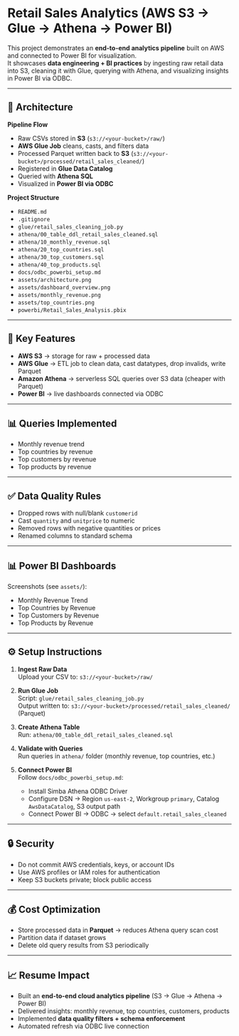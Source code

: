 # Retail Sales Analytics (AWS S3 → Glue → Athena → Power BI)

This project demonstrates an **end-to-end analytics pipeline** built on AWS and connected to Power BI for visualization.  
It showcases **data engineering + BI practices** by ingesting raw retail data into S3, cleaning it with Glue, querying with Athena, and visualizing insights in Power BI via ODBC.

---

## 🚀 Architecture

**Pipeline Flow**
- Raw CSVs stored in **S3** (`s3://<your-bucket>/raw/`)
- **AWS Glue Job** cleans, casts, and filters data
- Processed Parquet written back to **S3** (`s3://<your-bucket>/processed/retail_sales_cleaned/`)
- Registered in **Glue Data Catalog**
- Queried with **Athena SQL**
- Visualized in **Power BI via ODBC**

**Project Structure**
- `README.md`  
- `.gitignore`  
- `glue/retail_sales_cleaning_job.py`  
- `athena/00_table_ddl_retail_sales_cleaned.sql`  
- `athena/10_monthly_revenue.sql`  
- `athena/20_top_countries.sql`  
- `athena/30_top_customers.sql`  
- `athena/40_top_products.sql`  
- `docs/odbc_powerbi_setup.md`  
- `assets/architecture.png`  
- `assets/dashboard_overview.png`  
- `assets/monthly_revenue.png`  
- `assets/top_countries.png`  
- `powerbi/Retail_Sales_Analysis.pbix`  

---

## 🔑 Key Features

- **AWS S3** → storage for raw + processed data  
- **AWS Glue** → ETL job to clean data, cast datatypes, drop invalids, write Parquet  
- **Amazon Athena** → serverless SQL queries over S3 data (cheaper with Parquet)  
- **Power BI** → live dashboards connected via ODBC  

---

## 📊 Queries Implemented

- Monthly revenue trend  
- Top countries by revenue  
- Top customers by revenue  
- Top products by revenue  

---

## ✅ Data Quality Rules

- Dropped rows with null/blank `customerid`  
- Cast `quantity` and `unitprice` to numeric  
- Removed rows with negative quantities or prices  
- Renamed columns to standard schema  

---

## 📊 Power BI Dashboards

Screenshots (see `assets/`):  
- Monthly Revenue Trend  
- Top Countries by Revenue  
- Top Customers by Revenue  
- Top Products by Revenue  

---

## ⚙️ Setup Instructions

1. **Ingest Raw Data**  
   Upload your CSV to: `s3://<your-bucket>/raw/`

2. **Run Glue Job**  
   Script: `glue/retail_sales_cleaning_job.py`  
   Output written to: `s3://<your-bucket>/processed/retail_sales_cleaned/` (Parquet)

3. **Create Athena Table**  
   Run: `athena/00_table_ddl_retail_sales_cleaned.sql`

4. **Validate with Queries**  
   Run queries in `athena/` folder (monthly revenue, top countries, etc.)

5. **Connect Power BI**  
   Follow `docs/odbc_powerbi_setup.md`:  
   - Install Simba Athena ODBC Driver  
   - Configure DSN → Region `us-east-2`, Workgroup `primary`, Catalog `AwsDataCatalog`, S3 output path  
   - Connect Power BI → ODBC → select `default.retail_sales_cleaned`

---

## 🔒 Security

- Do not commit AWS credentials, keys, or account IDs  
- Use AWS profiles or IAM roles for authentication  
- Keep S3 buckets private; block public access  

---

## 💰 Cost Optimization

- Store processed data in **Parquet** → reduces Athena query scan cost  
- Partition data if dataset grows  
- Delete old query results from S3 periodically  

---

## 📈 Resume Impact

- Built an **end-to-end cloud analytics pipeline** (S3 → Glue → Athena → Power BI)  
- Delivered insights: monthly revenue, top countries, customers, products  
- Implemented **data quality filters + schema enforcement**  
- Automated refresh via ODBC live connection  
